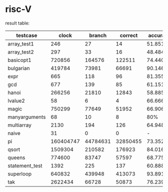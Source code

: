 # risc-V

result table:

| testcase       | clock     | branch   | correct  | accuracy |
| -------------- | --------- | -------- | -------- | -------- |
| array_test1    | 246       | 27       | 14       | 51.8519% |
| array_test2    | 297       | 33       | 16       | 48.4848% |
| basicopt1      | 720856    | 164576   | 122511   | 74.4404% |
| bulgarian      | 419784    | 73981    | 66691    | 90.1461% |
| expr           | 665       | 118      | 96       | 81.3559% |
| gcd            | 677       | 139      | 85       | 61.1511% |
| hanoi          | 266256    | 21810    | 12843    | 58.8858% |
| lvalue2        | 58        | 6        | 4        | 66.6667% |
| magic          | 750299    | 77649    | 51952    | 66.9062% |
| manyarguments  | 68        | 10       | 8        | 80%      |
| multiarray     | 2130      | 194      | 126      | 64.9485% |
| naive          | 31        | 0        | 0        | -        |
| pi             | 160404747 | 44784631 | 32850455 | 73.3521% |
| qsort          | 1509304   | 210582   | 176923   | 84.0162% |
| queens         | 774600    | 83747    | 57597    | 68.775%  |
| statement_test | 1392      | 225      | 137      | 60.8889% |
| superloop      | 640832    | 439948   | 413073   | 93.8913% |
| tak            | 2622434   | 66728    | 50873    | 76.2394% |


